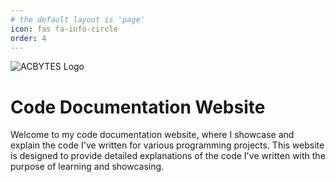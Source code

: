 ```yaml
---
# the default layout is 'page'
icon: fas fa-info-circle
order: 4
---
```


![ACBYTES Logo](https://acbytes.com/Logos/ACBYTES250250.png)

# Code Documentation Website
Welcome to my code documentation website, where I showcase and explain the code I've written for various programming projects. This website is designed to provide detailed explanations of the code I've written with the purpose of learning and showcasing.
